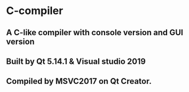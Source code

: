 # C-compiler
## A C-like compiler with console version and GUI version
## Built by Qt 5.14.1 & Visual studio 2019 
## Compiled by MSVC2017 on Qt Creator.
